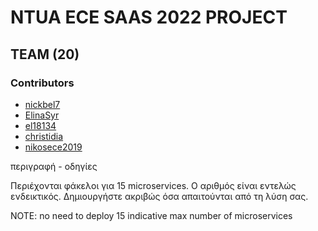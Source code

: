 # NTUA ECE SAAS 2022 PROJECT
  
## TEAM (20)

### Contributors
- [nickbel7](https://github.com/nickbel7)                  
- [ElinaSyr](https://github.com/ElinaSyr)                  
- [el18134](https://github.com/el18183)                    
- [christidia](https://github.com/christidia)
- [nikosece2019](https://github.com/nikosece2019)
  
περιγραφή - οδηγίες
  
Περιέχονται φάκελοι για 15 microservices. Ο αριθμός είναι εντελώς ενδεικτικός. Δημιουργήστε ακριβώς όσα απαιτούνται από τη λύση σας.
  
NOTE: no need to deploy 15 indicative max number of microservices  
  
  
